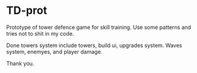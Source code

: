 # TD-prot
Prototype of tower defence game for skill training.
Use some patterns and tries not to shit in my code.

Done towers system include towers, build ui, upgrades system.
Waves system, enemyes, and player damage.

Thank you.
